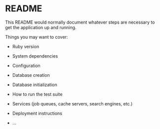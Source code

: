 # README

This README would normally document whatever steps are necessary to get the
application up and running.

Things you may want to cover:

* Ruby version

* System dependencies

* Configuration

* Database creation
        
* Database initialization

* How to run the test suite

* Services (job queues, cache servers, search engines, etc.)

* Deployment instructions

* ...
